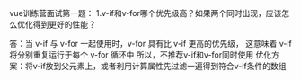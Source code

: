 vue训练营面试第一题：
1.v-if和v-for哪个优先级高？如果两个同时出现，应该怎么优化得到更好的性能？

答：当 v-if 与 v-for 一起使用时，v-for 具有比 v-if 更高的优先级，
这意味着 v-if 将分别重复运行于每个 v-for 循环中
所以，不推荐v-if和v-for同时使用
优化方案：将v-if放到父元素上，或者利用计算属性先过滤一遍得到符合v-if条件的数组

